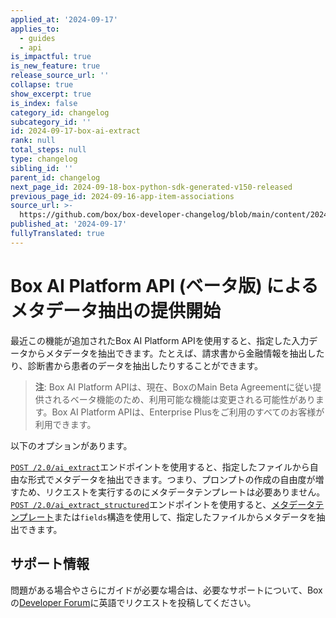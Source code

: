 ```yaml
---
applied_at: '2024-09-17'
applies_to:
  - guides
  - api
is_impactful: true
is_new_feature: true
release_source_url: ''
collapse: true
show_excerpt: true
is_index: false
category_id: changelog
subcategory_id: ''
id: 2024-09-17-box-ai-extract
rank: null
total_steps: null
type: changelog
sibling_id: ''
parent_id: changelog
next_page_id: 2024-09-18-box-python-sdk-generated-v150-released
previous_page_id: 2024-09-16-app-item-associations
source_url: >-
  https://github.com/box/box-developer-changelog/blob/main/content/2024/09-17-box-ai-extract.md
published_at: '2024-09-17'
fullyTranslated: true
---
```

# Box AI Platform API (ベータ版) によるメタデータ抽出の提供開始

最近この機能が追加されたBox AI Platform APIを使用すると、指定した入力データからメタデータを抽出できます。たとえば、請求書から金融情報を抽出したり、診断書から患者のデータを抽出したりすることができます。

> **注**: Box AI Platform APIは、現在、BoxのMain Beta Agreementに従い提供されるベータ機能のため、利用可能な機能は変更される可能性があります。Box AI Platform APIは、Enterprise Plusをご利用のすべてのお客様が利用できます。

<!-- more -->

以下のオプションがあります。

[`POST /2.0/ai_extract`][1]エンドポイントを使用すると、指定したファイルから自由な形式でメタデータを抽出できます。つまり、プロンプトの作成の自由度が増すため、リクエストを実行するのにメタデータテンプレートは必要ありません。[`POST /2.0/ai_extract_structured`][2]エンドポイントを使用すると、[メタデータテンプレート][3]または`fields`構造を使用して、指定したファイルからメタデータを抽出できます。

## サポート情報

問題がある場合やさらにガイドが必要な場合は、必要なサポートについて、Boxの[Developer Forum][4]に英語でリクエストを投稿してください。

[1]: e://post-ai-extract

[2]: e://post-ai-extract-structured

[3]: https://support.box.com/hc/en-us/articles/360044194033-Customizing-Metadata-Templates

[4]: https://forum.box.com/
